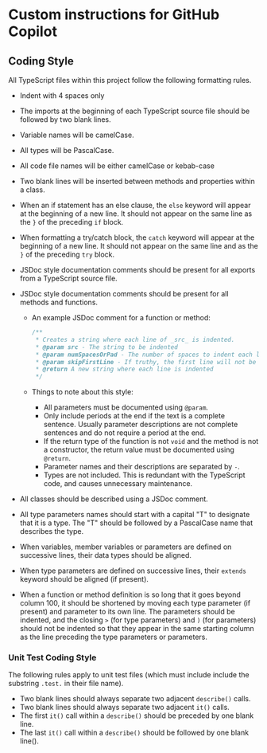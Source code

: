 # Custom instructions for GitHub Copilot

## Coding Style

All TypeScript files within this project follow the following formatting rules.

- Indent with 4 spaces only
- The imports at the beginning of each TypeScript source file should be followed
  by two blank lines.
- Variable names will be camelCase.
- All types will be PascalCase.
- All code file names will be either camelCase or kebab-case
- Two blank lines will be inserted between methods and properties within a
  class.
- When an if statement has an else clause, the `else` keyword will appear at the
  beginning of a new line.  It should not appear on the same line as the `}` of
  the preceding `if` block.
- When formatting a try/catch block, the `catch` keyword will appear at the
  beginning of a new line.  It should not appear on the same line and as the `}`
  of the preceding `try` block.
- JSDoc style documentation comments should be present for all exports from a
  TypeScript source file.
- JSDoc style documentation comments should be present for all methods and
  functions.
  - An example JSDoc comment for a function or method:

    ```typescript
    /**
     * Creates a string where each line of _src_ is indented.
     * @param src - The string to be indented
     * @param numSpacesOrPad - The number of spaces to indent each line
     * @param skipFirstLine - If truthy, the first line will not be indented
     * @return A new string where each line is indented
     */
    ```

  - Things to note about this style:

    - All parameters must be documented using `@param`.
    - Only include periods at the end if the text is a complete sentence.
      Usually parameter descriptions are not complete sentences and do not
      require a period at the end.
    - If the return type of the function is not `void` and the method is not a
      constructor, the return value must be documented using `@return`.
    - Parameter names and their descriptions are separated by ` - `.
    - Types are not included.  This is redundant with the TypeScript code, and
      causes unnecessary maintenance.

- All classes should be described using a JSDoc comment.
- All type parameters names should start with a capital "T" to designate that it
  is a type.  The "T" should be followed by a PascalCase name that describes the
  type.
- When variables, member variables or parameters are defined on successive
  lines, their data types should be aligned.
- When type parameters are defined on successive lines, their `extends` keyword
  should be aligned (if present).
- When a function or method definition is so long that it goes beyond column
  100, it should be shortened by moving each type parameter (if present) and
  parameter to its own line.  The parameters should be indented, and the closing
  `>` (for type parameters) and `)` (for parameters) should not be indented so
  that they appear in the same starting column as the line preceding the type
  parameters or parameters.

### Unit Test Coding Style

The following rules apply to unit test files (which must include include the
substring `.test.` in their file name).

- Two blank lines should always separate two adjacent `describe()` calls.
- Two blank lines should always separate two adjacent `it()` calls.
- The first `it()` call within a `describe()` should be preceded by one blank
  line.
- The last `it()` call within a `describe()` should be followed by one blank
  line().
